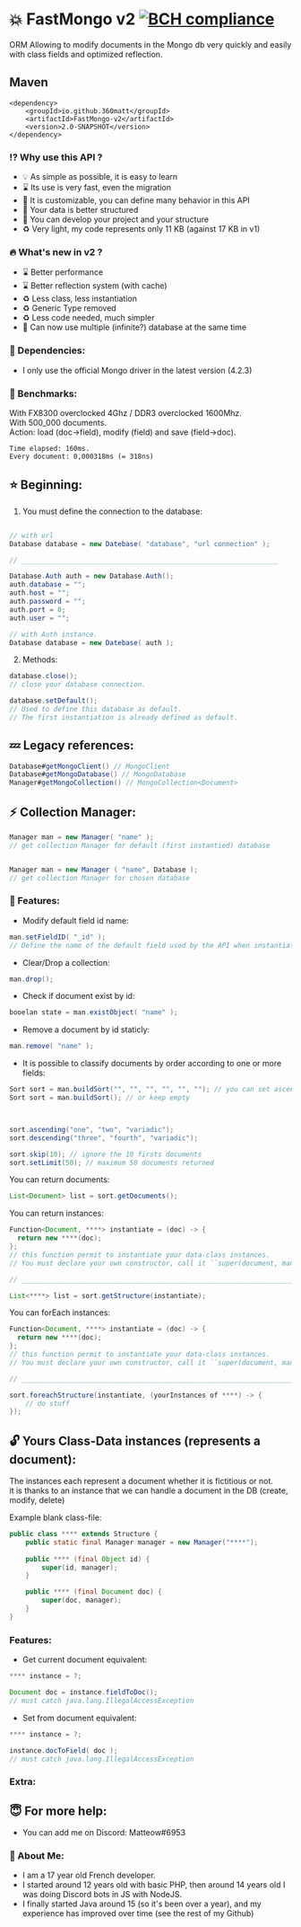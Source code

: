 # :boom: FastMongo v2 [![BCH compliance](https://bettercodehub.com/edge/badge/360matt/FastMongo-v2?branch=master)](https://bettercodehub.com/)

ORM Allowing to modify documents in the Mongo db very quickly and easily with class fields and optimized reflection.

## Maven
```
<dependency>
    <groupId>io.github.360matt</groupId>
    <artifactId>FastMongo-v2</artifactId>
    <version>2.0-SNAPSHOT</version>
</dependency>
```

### :interrobang: Why use this API ?
* :bulb: As simple as possible, it is easy to learn
* :hourglass: Its use is very fast, even the migration
* :art: It is customizable, you can define many behavior in this API
* :floppy_disk: Your data is better structured
* :vertical_traffic_light: You can develop your project and your structure
* :recycle: Very light, my code represents only 11 KB (against 17 KB in v1)

### :fire: What's new in v2 ?
* :hourglass: Better performance
* :hourglass: Better reflection system (with cache)
* :recycle: Less class, less instantiation
* :recycle: Generic Type removed
* :recycle: Less code needed, much simpler
* :busts_in_silhouette: Can now use multiple (infinite?) database at the same time

### :link: Dependencies:
* I only use the official Mongo driver in the latest version (4.2.3)

### :muscle: Benchmarks:
With FX8300 overclocked 4Ghz / DDR3 overclocked 1600Mhz.  
With 500_000 documents.  
Action: load (doc->field), modify (field) and save (field->doc).  

```
Time elapsed: 160ms.
Every document: 0,000318ms (= 318ns)
```



## :star: Beginning:
1. You must define the connection to the database:
```java

// with url
Database database = new Datebase( "database", "url connection" );

// ________________________________________________________________

Database.Auth auth = new Database.Auth();
auth.database = "";
auth.host = "";
auth.password = "";
auth.port = 0;
auth.user = "";

// with Auth instance.
Database database = new Datebase( auth );
```
2. Methods:
```java
database.close();
// close your database connection.

database.setDefault();
// Used to define this database as default.
// The first instantiation is already defined as default.

```

## :zzz: Legacy references:
```java
Database#getMongoClient() // MongoClient
Database#getMongoDatabase() // MongoDatabase
Manager#getMongoCollection() // MongoCollection<Document>
```

## :zap: Collection Manager:
```java
Manager man = new Manager( "name" );
// get collection Manager for default (first instantied) database


Manager man = new Manager ( "name", Database );
// get collection Manager for chosen database


```

### :hammer: Features:
* Modify default field id name:  
```java
man.setFieldID( "_id" );
// Define the name of the default field used by the API when instantiating data classes.
```

* Clear/Drop a collection:  
```java
man.drop();
```

* Check if document exist by id:  
```java
booelan state = man.existObject( "name" );
```

* Remove a document by id staticly:  
```java
man.remove( "name" );
```

* It is possible to classify documents by order according to one or more fields:  
```java
Sort sort = man.buildSort("", "", "", "", "", ""); // you can set ascending fields here
Sort sort = man.buildSort(); // or keep empty



sort.ascending("one", "two", "variadic");
sort.descending("three", "fourth", "variadic");

sort.skip(10); // ignore the 10 firsts documents
sort.setLimit(50); // maximum 50 documents returned
```

You can return documents:
```java
List<Document> list = sort.getDocuments();
```

You can return instances:
```java
Function<Document, ****> instantiate = (doc) -> {
  return new ****(doc);
};
// this function permit to instantiate your data-class instances.
// You must declare your own constructor, call it ``super(document, manager);``

// ___________________________________________________________________________

List<****> list = sort.getStructure(instantiate);

```

You can forEach instances:
```java
Function<Document, ****> instantiate = (doc) -> {
  return new ****(doc);
};
// this function permit to instantiate your data-class instances.
// You must declare your own constructor, call it ``super(document, manager);``

// ___________________________________________________________________________

sort.foreachStructure(instantiate, (yourInstances of ****) -> {
    // do stuff
});


```

## :unlock: Yours Class-Data instances (represents a document):
The instances each represent a document whether it is fictitious or not.  
it is thanks to an instance that we can handle a document in the DB (create, modify, delete) 

Example blank class-file:
```java
public class **** extends Structure {
    public static final Manager manager = new Manager("****");
    
    public **** (final Object id) {
        super(id, manager);
    }

    public **** (final Document doc) {
        super(doc, manager);
    }
}
```


### Features:
* Get current document equivalent:
```java
**** instance = ?;

Document doc = instance.fieldToDoc(); 
// must catch java.lang.IllegalAccessException
```
* Set from document equivalent:
```java
**** instance = ?;

instance.docToField( doc ); 
// must catch java.lang.IllegalAccessException
```

### Extra:

## :innocent: For more help:
* You can add me on Discord: Matteow#6953

### :ghost: About Me:
* I am a 17 year old French developer.
* I started around 12 years old with basic PHP, then around 14 years old I was doing Discord bots in JS with NodeJS.
* I finally started Java around 15 (so it's been over a year), and my experience has improved over time (see the rest of my Github) 
